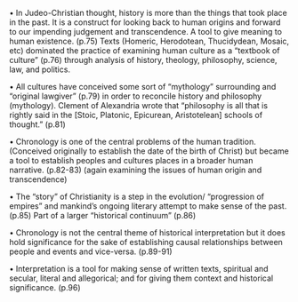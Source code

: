 • In Judeo-Christian thought, history is more than the things that took place in the past. It is a construct for looking back to human origins and forward to our impending judgement and transcendence. A tool to give meaning to human existence. (p.75) Texts (Homeric, Herodotean, Thucidydean, Mosaic, etc) dominated the practice of examining human culture as a “textbook of culture” (p.76) through analysis of history, theology, philosophy, science, law, and politics.

• All cultures have conceived some sort of “mythology” surrounding and “original lawgiver” (p.79) in order to reconcile history and philosophy (mythology). Clement of Alexandria wrote that “philosophy is all that is rightly said in the [Stoic, Platonic, Epicurean, Aristotelean] schools of thought.” (p.81)

• Chronology is one of the central problems of the human tradition. (Conceived originally to establish the date of the birth of Christ) but became a tool to establish peoples and cultures places in a broader human narrative. (p.82-83) (again examining the issues of human origin and transcendence)

• The “story” of Christianity is a step in the evolution/ “progression of empires” and mankind’s ongoing literary attempt to make sense of the past. (p.85) Part of a larger “historical continuum” (p.86)

• Chronology is not the central theme of historical interpretation but it does hold significance for the sake of establishing causal relationships between people and events and vice-versa. (p.89-91)

• Interpretation is a tool for making sense of written texts, spiritual and secular, literal and allegorical; and for giving them context and historical significance. (p.96)
